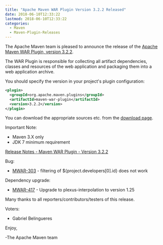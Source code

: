```yaml
---
title: "Apache Maven WAR Plugin Version 3.2.2 Released"
date: 2018-06-10T12:33:22
lastmod: 2018-06-10T12:33:22
categories:
  - Maven
  - Maven-Plugin-Releases
---
```

The Apache Maven team is pleased to announce the release of the 
[Apache Maven WAR Plugin, version 3.2.2](https://maven.apache.org/plugins/maven-war-plugin/).

The WAR Plugin is responsible for collecting all artifact dependencies, classes
and resources of the web application and packaging them into a web application
archive.

You should specify the version in your project's plugin configuration:

```xml
<plugin>
  <groupId>org.apache.maven.plugins</groupId>
  <artifactId>maven-war-plugin</artifactId>
  <version>3.2.2</version>
</plugin>
```

You can download the appropriate sources etc. from the [download page][download].

Important Note: 

 * Maven 3.X only
 * JDK 7 minimum requirement


<!-- more -->


[Release Notes - Maven WAR Plugin - Version 3.2.2](https://issues.apache.org/jira/secure/ReleaseNote.jspa?projectId=12318121&version=12343264)

Bug:

 * [MWAR-303](https://issues.apache.org/jira/browse/MWAR-303) - filtering of ${project.developers[0].id} does not work

Dependency upgrade:

 * [MWAR-417](https://issues.apache.org/jira/browse/MWAR-417) - Upgrade to plexus-interpolation to version 1.25

Many thanks to all reporters/contributors/testers of this release.

Voters:

 * Gabriel Belingueres 


Enjoy,

-The Apache Maven team

[download]: https://maven.apache.org/plugins/maven-war-plugin/download.cgi

